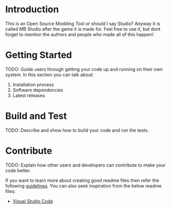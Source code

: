 # Introduction
This is an Open Source Modding Tool or should I say Studio? Anyway it is called MB Studio after the game it is made for. Feel free to use it, but dont forget to mention the authors and people who made all of this happen!

# Getting Started
TODO: Guide users through getting your code up and running on their own system. In this section you can talk about:
1.	Installation process
2.	Software dependencies
3.	Latest releases

# Build and Test
TODO: Describe and show how to build your code and run the tests. 

# Contribute
TODO: Explain how other users and developers can contribute to make your code better. 

If you want to learn more about creating good readme files then refer the following [guidelines](https://www.visualstudio.com/en-us/docs/git/create-a-readme). You can also seek inspiration from the below readme files:
- [Visual Studio Code](https://github.com/Microsoft/vscode)
